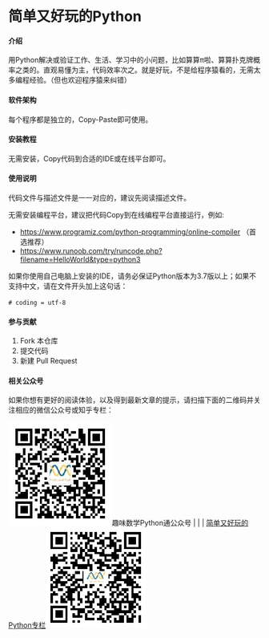 # 简单又好玩的Python

#### 介绍
用Python解决或验证工作、生活、学习中的小问题，比如算算π啦、算算扑克牌概率之类的。直观易懂为主，代码效率次之。就是好玩，不是给程序猿看的，无需太多编程经验。（但也欢迎程序猿来纠错）

#### 软件架构
每个程序都是独立的，Copy-Paste即可使用。


#### 安装教程

无需安装，Copy代码到合适的IDE或在线平台即可。

#### 使用说明

代码文件与描述文件是一一对应的，建议先阅读描述文件。

无需安装编程平台，建议把代码Copy到在线编程平台直接运行，例如: 

* https://www.programiz.com/python-programming/online-compiler  （首选推荐）
* https://www.runoob.com/try/runcode.php?filename=HelloWorld&type=python3

如果你使用自己电脑上安装的IDE，请务必保证Python版本为3.7版以上；如果不支持中文，请在文件开头加上这句话：

`# coding = utf-8`

#### 参与贡献

1.  Fork 本仓库
2.  提交代码
3.  新建 Pull Request

#### 相关公众号

如果你想有更好的阅读体验，以及得到最新文章的提示，请扫描下面的二维码并关注相应的微信公众号或知乎专栏：

![趣味数学Python通](./img/QRcode_Wechat.jpg)趣味数学Python通公众号 | | | [简单又好玩的Python专栏](https://zhuanlan.zhihu.com/easy-fun-python)![简单又好玩的Python专栏](./img/QRcode_Zhihu.jpg)

